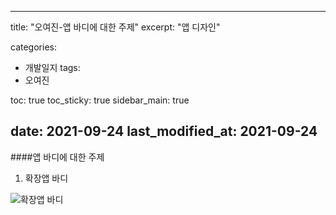 
---
title:  "오여진-앱 바디에 대한 주제"
excerpt: "앱 디자인"

categories:
  - 개발일지
tags:
  - 오여진

toc: true
toc_sticky: true
sidebar_main: true
 
date: 2021-09-24
last_modified_at: 2021-09-24
---
####앱 바디에 대한 주제

1. 확장앱 바디

![확장앱 바디](https://user-images.githubusercontent.com/84630434/134624870-71416b67-ddbe-4963-9d6b-3bb277144ea0.png)
